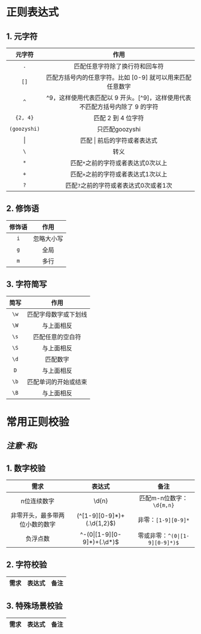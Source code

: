 # 正则表达式
## 1. 元字符
| 元字符 | 作用 |
| :------: | :------: |
| `.` | 匹配任意字符除了换行符和回车符 |
| `[]` | 匹配方括号内的任意字符。比如 [0-9] 就可以用来匹配任意数字 |
| `^` | ^9，这样使用代表匹配以 9 开头。[^9]，这样使用代表不匹配方括号内除了 9 的字符 |
|`{2, 4}`|匹配 2 到 4 位字符|
|`(goozyshi)`|只匹配goozyshi|
| \| |匹配 \| 前后的字符或者表达式|
|`\`|转义|
|`*`|匹配`*`之前的字符或者表达式0次以上|
|`+`|匹配`+`之前的字符或者表达式1次以上|
|`?`|匹配`?`之前的字符或者表达式0次或者1次|

## 2. 修饰语
|修饰语|作用|
|:---:|:---:|
|`i`|忽略大小写|
|`g`|全局|
|`m`|多行|

## 3. 字符简写
|简写|作用|
|:---:|:---:|
|`\w`|匹配字母数字或下划线|
|`\W`|与上面相反|
|`\s`|匹配任意的空白符|
|`\S`|与上面相反|
|`\d`|匹配数字|
|`D`|与上面相反|
|`\b`|匹配单词的开始或结束|
|`\B`|与上面相反|

# 常用正则校验
## *注意`^`和`$`*
## 1. 数字校验
|需求|表达式|备注|
|:--:| :--: | :---: |
|n位连续数字|\d{n}|匹配m-n位数字：`\d{m,n}`
|非零开头，最多带两位小数的数字|(^[1-9][0-9]*)+(\.\d{1,2}$)|非零：`[1-9][0-9]*`|
|负浮点数|^\-(0\|[1-9][0-9]\*)+(\.\d\*)$ |零或非零：`^(0\|[1-9][0-9]*)$`
## 2. 字符校验
|需求|表达式|备注|
|:--:| :--: | :---: |

## 3. 特殊场景校验
|需求|表达式|备注|
|:--:| :--: | :---: |